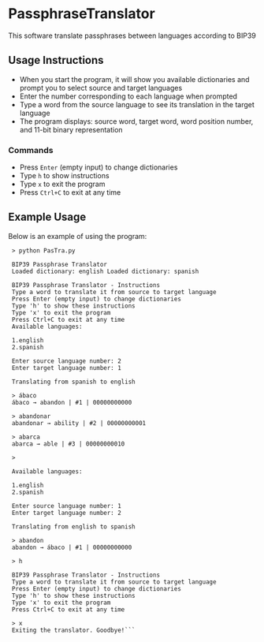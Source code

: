 # PassphraseTranslator

This software translate passphrases between languages according to BIP39

## Usage Instructions

- When you start the program, it will show you available dictionaries and prompt you to select source and target languages
- Enter the number corresponding to each language when prompted
- Type a word from the source language to see its translation in the target language
- The program displays: source word, target word, word position number, and 11-bit binary representation

### Commands
- Press `Enter` (empty input) to change dictionaries
- Type `h` to show instructions
- Type `x` to exit the program
- Press `Ctrl+C` to exit at any time

## Example Usage

Below is an example of using the program:

```
 > python PasTra.py

 BIP39 Passphrase Translator
 Loaded dictionary: english Loaded dictionary: spanish

 BIP39 Passphrase Translator - Instructions
 Type a word to translate it from source to target language
 Press Enter (empty input) to change dictionaries
 Type 'h' to show these instructions
 Type 'x' to exit the program
 Press Ctrl+C to exit at any time
 Available languages:

 1.english
 2.spanish

 Enter source language number: 2
 Enter target language number: 1

 Translating from spanish to english

 > ábaco
 ábaco → abandon | #1 | 00000000000

 > abandonar
 abandonar → ability | #2 | 00000000001

 > abarca
 abarca → able | #3 | 00000000010

 >

 Available languages:

 1.english
 2.spanish

 Enter source language number: 1
 Enter target language number: 2

 Translating from english to spanish

 > abandon
 abandon → ábaco | #1 | 00000000000

 > h

 BIP39 Passphrase Translator - Instructions
 Type a word to translate it from source to target language
 Press Enter (empty input) to change dictionaries
 Type 'h' to show these instructions
 Type 'x' to exit the program
 Press Ctrl+C to exit at any time

 > x
 Exiting the translator. Goodbye!```
